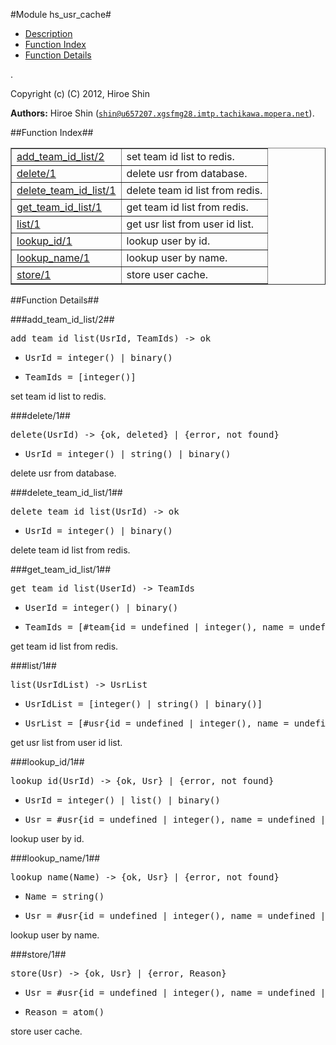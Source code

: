 

#Module hs_usr_cache#
* [Description](#description)
* [Function Index](#index)
* [Function Details](#functions)


.



Copyright (c) (C) 2012, Hiroe Shin

__Authors:__ Hiroe Shin ([`shin@u657207.xgsfmg28.imtp.tachikawa.mopera.net`](mailto:shin@u657207.xgsfmg28.imtp.tachikawa.mopera.net)).<a name="index"></a>

##Function Index##


<table width="100%" border="1" cellspacing="0" cellpadding="2" summary="function index"><tr><td valign="top"><a href="#add_team_id_list-2">add_team_id_list/2</a></td><td>set team id list to redis.</td></tr><tr><td valign="top"><a href="#delete-1">delete/1</a></td><td>delete usr from database.</td></tr><tr><td valign="top"><a href="#delete_team_id_list-1">delete_team_id_list/1</a></td><td>delete team id list from redis.</td></tr><tr><td valign="top"><a href="#get_team_id_list-1">get_team_id_list/1</a></td><td>get team id list from redis.</td></tr><tr><td valign="top"><a href="#list-1">list/1</a></td><td>get usr list from user id list.</td></tr><tr><td valign="top"><a href="#lookup_id-1">lookup_id/1</a></td><td>lookup user by id.</td></tr><tr><td valign="top"><a href="#lookup_name-1">lookup_name/1</a></td><td>lookup user by name.</td></tr><tr><td valign="top"><a href="#store-1">store/1</a></td><td>store user cache.</td></tr></table>


<a name="functions"></a>

##Function Details##

<a name="add_team_id_list-2"></a>

###add_team_id_list/2##




<pre>add_team_id_list(UsrId, TeamIds) -&gt; ok</pre>
<ul class="definitions"><li><pre>UsrId = integer() | binary()</pre></li><li><pre>TeamIds = [integer()]</pre></li></ul>



set team id list to redis.<a name="delete-1"></a>

###delete/1##




<pre>delete(UsrId) -&gt; {ok, deleted} | {error, not_found}</pre>
<ul class="definitions"><li><pre>UsrId = integer() | string() | binary()</pre></li></ul>



delete usr from database.<a name="delete_team_id_list-1"></a>

###delete_team_id_list/1##




<pre>delete_team_id_list(UsrId) -&gt; ok</pre>
<ul class="definitions"><li><pre>UsrId = integer() | binary()</pre></li></ul>



delete team id list from redis.<a name="get_team_id_list-1"></a>

###get_team_id_list/1##




<pre>get_team_id_list(UserId) -&gt; TeamIds</pre>
<ul class="definitions"><li><pre>UserId = integer() | binary()</pre></li><li><pre>TeamIds = [#team{id = undefined | integer(), name = undefined | string(), owner_id = undefined | integer(), icon_url = string(), description = string(), status = integer(), status_description = string(), created_at = undefined | non_neg_integer()}]</pre></li></ul>



get team id list from redis.<a name="list-1"></a>

###list/1##




<pre>list(UsrIdList) -&gt; UsrList</pre>
<ul class="definitions"><li><pre>UsrIdList = [integer() | string() | binary()]</pre></li><li><pre>UsrList = [#usr{id = undefined | integer(), name = undefined | string(), longname = string(), email = undefined | string(), password = undefined | binary(), password_seed = undefined | binary(), icon_url = string(), lat = string(), lng = string(), description = string(), created_at = undefined | non_neg_integer()} | undefined]</pre></li></ul>



get usr list from user id list.<a name="lookup_id-1"></a>

###lookup_id/1##




<pre>lookup_id(UsrId) -&gt; {ok, Usr} | {error, not_found}</pre>
<ul class="definitions"><li><pre>UsrId = integer() | list() | binary()</pre></li><li><pre>Usr = #usr{id = undefined | integer(), name = undefined | string(), longname = string(), email = undefined | string(), password = undefined | binary(), password_seed = undefined | binary(), icon_url = string(), lat = string(), lng = string(), description = string(), created_at = undefined | non_neg_integer()}</pre></li></ul>



lookup user by id.<a name="lookup_name-1"></a>

###lookup_name/1##




<pre>lookup_name(Name) -&gt; {ok, Usr} | {error, not_found}</pre>
<ul class="definitions"><li><pre>Name = string()</pre></li><li><pre>Usr = #usr{id = undefined | integer(), name = undefined | string(), longname = string(), email = undefined | string(), password = undefined | binary(), password_seed = undefined | binary(), icon_url = string(), lat = string(), lng = string(), description = string(), created_at = undefined | non_neg_integer()}</pre></li></ul>



lookup user by name.<a name="store-1"></a>

###store/1##




<pre>store(Usr) -&gt; {ok, Usr} | {error, Reason}</pre>
<ul class="definitions"><li><pre>Usr = #usr{id = undefined | integer(), name = undefined | string(), longname = string(), email = undefined | string(), password = undefined | binary(), password_seed = undefined | binary(), icon_url = string(), lat = string(), lng = string(), description = string(), created_at = undefined | non_neg_integer()}</pre></li><li><pre>Reason = atom()</pre></li></ul>



store user cache.